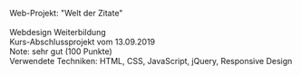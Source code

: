 Web-Projekt: "Welt der Zitate"<br>
<br>
Webdesign Weiterbildung<br>
Kurs-Abschlussprojekt vom 13.09.2019<br>
Note: sehr gut (100 Punkte)<br>
Verwendete Techniken: HTML, CSS, JavaScript, jQuery, Responsive Design
